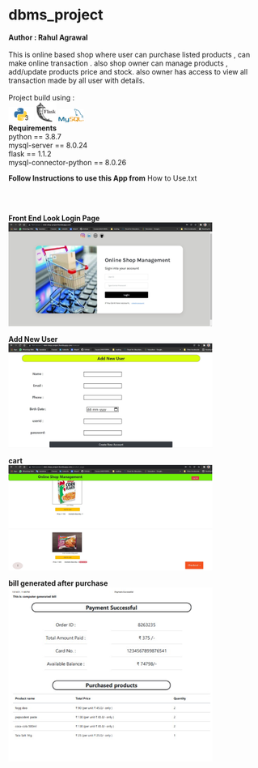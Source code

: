 # dbms_project
**Author : Rahul Agrawal**  </br></br>
This is online based shop where user can purchase listed products , can make online transaction  . also shop owner can manage products , add/update products price and stock. also owner has access to view all transaction made by all user with details.</br></br>
Project build using :  </br>
<img src="https://github.com/rahul-agrawal-99/dbms_project/blob/master/readmeReq/pythonpng.png" width="10%">
<img src="https://github.com/rahul-agrawal-99/dbms_project/blob/master/readmeReq/flask.png" width="8%">
<img src="https://github.com/rahul-agrawal-99/dbms_project/blob/master/readmeReq/mysql.png" width="10%"></br>
**Requirements**  </br>
python == 3.8.7 </br>
mysql-server == 8.0.24 </br>
flask ==  1.1.2</br>
mysql-connector-python == 8.0.26</br>

**Follow Instructions to use this App from** How to Use.txt</br>



</br></br>

<b> Front End Look Login Page </b> </br>
<img src="https://github.com/rahul-agrawal-99/dbms_project/blob/master/readmeReq/login.jpg" width="80%">

<b> Add New User </b> </br>
<img src="https://github.com/rahul-agrawal-99/dbms_project/blob/master/readmeReq/newuser.jpg" width="80%">


<b> cart </b> </br>
<img src="https://github.com/rahul-agrawal-99/dbms_project/blob/master/readmeReq/cart.jpg" width="80%">


<b> bill generated after purchase </b> </br>
<img src="https://github.com/rahul-agrawal-99/dbms_project/blob/master/readmeReq/sample_bill_pdf.jpg" width="80%">
